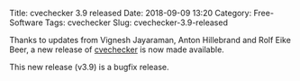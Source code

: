 Title: cvechecker 3.9 released
Date: 2018-09-09 13:20
Category: Free-Software
Tags: cvechecker
Slug: cvechecker-3.9-released

Thanks to updates from Vignesh Jayaraman, Anton Hillebrand and Rolf Eike Beer,
a new release of [cvechecker](https://github.com/sjvermeu/cvechecker/wiki) is
now made available.

This new release (v3.9) is a bugfix release.

<!-- PELICAN_END_SUMMARY -->

